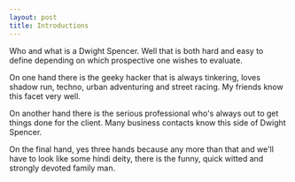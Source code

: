 ```yaml
---
layout: post
title: Introductions
---
```

Who and what is a Dwight Spencer. Well that is both hard and easy to define depending on which prospective one wishes to evaluate.

  
On one hand there is the geeky hacker that is always tinkering, loves shadow run, techno, urban adventuring and street racing. My friends know this facet very well.  
  
On another hand there is the serious professional who's always out to get things done for the client. Many business contacts know this side of Dwight Spencer.  
  
On the final hand, yes three hands because any more than that and we'll have to look like some hindi deity, there is the funny, quick witted and strongly devoted family man.